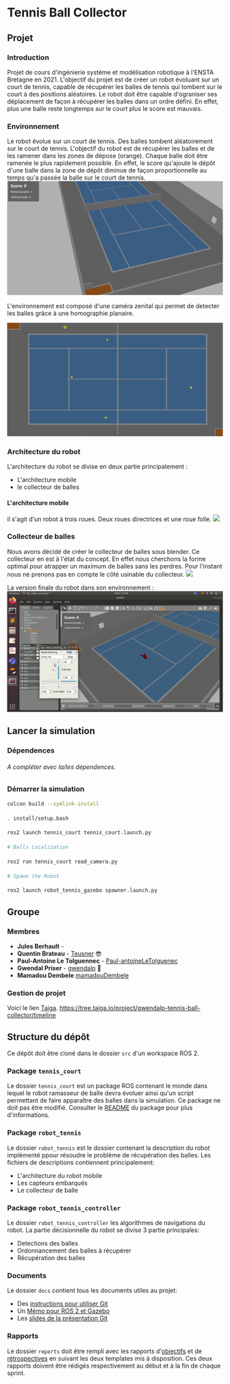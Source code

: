 # Tennis Ball Collector

## Projet 

### Introduction

Projet de cours d'ingénierie système et modélisation robotique à l'ENSTA Bretagne en 2021.
L'objectif du projet est de créer un robot évoluant sur un court de tennis, capable de récupérer les balles de tennis qui tombent sur le court à des positions aléatoires.
Le robot doit être capable d'ograniser ses déplacement de façon à récupérer les balles dans un ordre défini.
En effet, plus une balle reste longtemps sur le court plus le score est mauvais.

### Environnement 
Le robot évolue sur un court de tennis. Des balles tombent aléatoirement sur le court de tennis. 
L'objectif du robot est de récupérer les balles et de les ramener dans les zones de dépose (orange).
Chaque balle doit être ramenée le plus rapidement possible.
En effet, le score qu'ajoute le dépôt d'une balle dans la zone de dépôt diminue de façon proportionnelle au temps qu'a passée la balle sur le court de tennis.
![video](https://github.com/MchouchENSTAB/TennisBallCollector/blob/master/docs/gifs/court.gif)


L'environnement est composé d'une caméra zenital qui permet de detecter les balles grâce à une homographie planaire.

![video](https://github.com/MchouchENSTAB/TennisBallCollector/blob/master/docs/gifs/ball.gif)

### Architecture du robot
L'architecture du robot se divise en deux partie principalement :
* L'architecture mobile 
* le collecteur de balles
  
#### L'architecture mobile 
il s'agit d'un robot à trois roues.
Deux roues directrices et une roue folle.
![](./docs/img/robot.png)

### Collecteur de balles
Nous avons décidé de créer le collecteur de balles sous blender.
Ce collecteur en est à l'état du concept. En effet nous cherchons la forme optimal pour atrapper un maximum de balles sans les perdres.
Pour l'instant nous ne prenons pas en compte le côté usinable du collecteur.
![](./docs/img/pince.png)

La version finale du robot dans son environnement :
![video](https://github.com/MchouchENSTAB/TennisBallCollector/blob/master/docs/gifs/robot.gif)



## Lancer la simulation

### Dépendences

###### A compléter avec la/les dépendences.


### Démarrer la simulation

```bash
colcon build --symlink-install

. install/setup.bash

ros2 launch tennis_court tennis_court.launch.py

# Balls Localization 

ros2 run tennis_court read_camera.py

# Spawn the Robot

ros2 launch robot_tennis_gazebo spawner.launch.py

```


## Groupe

### Membres

* **Jules Berhault** - 
* **Quentin Brateau** -  [Teusner](https://github.com/Teusner) :sunglasses:
* **Paul-Antoine Le Tolguennec** - [Paul-antoineLeTolguenec](https://github.com/Paul-antoineLeTolguenec)
* **Gwendal Priser** - [gwendalp](https://github.com/gwendalp) :ocean:
* **Mamadou Dembele** [mamadouDembele](https://github.com/mamadouDembele)
### Gestion de projet

Voici le lien [Taiga](https://tree.taiga.io/project/gwendalp-tennis-ball-collector/timeline).
https://tree.taiga.io/project/gwendalp-tennis-ball-collector/timeline


## Structure du dépôt

Ce dépôt doit être cloné dans le dossier `src` d'un workspace ROS 2.

### Package `tennis_court`

Le dossier `tennis_court` est un package ROS contenant le monde dans lequel le robot ramasseur de balle devra évoluer ainsi qu'un script permettant de faire apparaître des balles dans la simulation.
Ce package ne doit pas être modifié.
Consulter le [README](tennis_court/README.md) du package pour plus d'informations.

### Package `robot_tennis`

Le dossier `robot_tennis` est le dossier contenant la description du robot implémenté ppour résoudre le problème de récupération des balles.
Les fichiers de descriptions contiennent principalement:
* L'architecture du robot mobile 
* Les capteurs embarqués
* Le collecteur de balle

### Package `robot_tennis_controller`

Le dossier `robot_tennis_controller` les algorithmes de navigations du robot.
La partie décisionnelle du robot se divise 3 partie principales:
* Detections des balles
* Ordonnancement des balles à récupérer
* Récupération des balles 



### Documents

Le dossier `docs` contient tous les documents utiles au projet:
- Des [instructions pour utiliser Git](docs/GitWorkflow.md)
- Un [Mémo pour ROS 2 et Gazebo](docs/Memo_ROS2.pdf)
- Les [slides de la présentation Git](docs/GitPresentation.pdf)


### Rapports

Le dossier `reports` doit être rempli avec les rapports d'[objectifs](../reports/GoalsTemplate.md) et de [rétrospectives](../reports/DebriefTemplate.md) en suivant les deux templates mis à disposition. Ces deux rapports doivent être rédigés respectivement au début et à la fin de chaque sprint.
